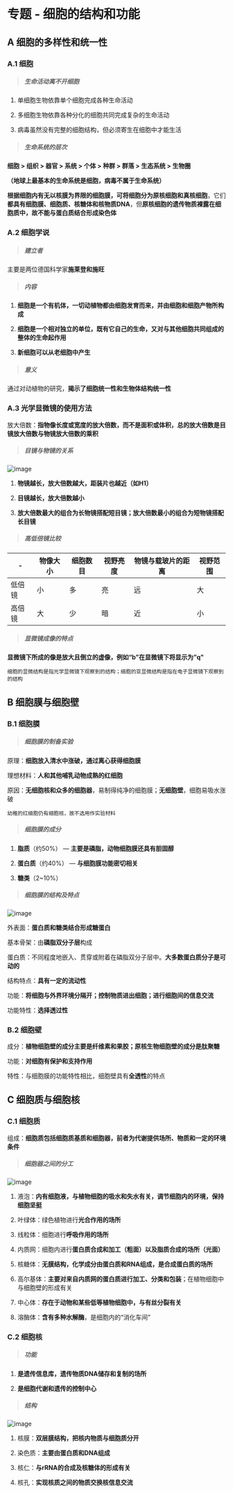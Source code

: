 # 专题 - 细胞的结构和功能

## A 细胞的多样性和统一性

### A.1 细胞

> ##### 生命活动离不开细胞

1. 单细胞生物依靠单个细胞完成各种生命活动

2. 多细胞生物依靠各种分化的细胞共同完成复杂的生命活动

3. 病毒虽然没有完整的细胞结构，但必须寄生在细胞中才能生活

> ##### 生命系统的层次

**细胞 > 组织 > 器官 > 系统 > 个体 > 种群 > 群落 > 生态系统 > 生物圈**

**（地球上最基本的生命系统是细胞，病毒不属于生命系统）**

**根据细胞内有无以核膜为界限的细胞膜，可将细胞分为原核细胞和真核细胞**，它们**都具有细胞膜、细胞质、核糖体和核物质DNA**，但**原核细胞的遗传物质裸露在细胞质中，故不能与蛋白质结合形成染色体**

### A.2 细胞学说

> ##### 建立者

主要是两位德国科学家**施莱登和施旺**

> ##### 内容

1. **细胞是一个有机体，一切动植物都由细胞发育而来，并由细胞和细胞产物所构成**

2. **细胞是一个相对独立的单位，既有它自己的生命，又对与其他细胞共同组成的整体的生命起作用**

3. **新细胞可以从老细胞中产生**

> ##### 意义

通过对动植物的研究，**揭示了细胞统一性和生物体结构统一性**

### A.3 光学显微镜的使用方法

放大倍数：**指物像长度或宽度的放大倍数，而不是面积或体积，总的放大倍数是目镜放大倍数与物镜放大倍数的乘积**

> ##### 目镜与物镜的关系

![image](https://ss3.bdstatic.com/70cFv8Sh_Q1YnxGkpoWK1HF6hhy/it/u=1473337500,280201641&fm=27&gp=0.jpg)

1. **物镜越长，放大倍数越大，距装片也越近（如H1）**

2. **目镜越长，放大倍数越小**

3. **放大倍数最大的组合为长物镜搭配短目镜；放大倍数最小的组合为短物镜搭配长目镜**

> ##### 高低倍镜比较


| - | 物像大小 | 细胞数目 | 视野亮度 | 物镜与载玻片的距离 | 视野范围 |
---|---|---|---|---|---
低倍镜 | 小 | 多 | 亮 | 远 | 大
高倍镜 | 大 | 少 | 暗 | 近 | 小

> ##### 显微镜成像的特点

**显微镜下所成的像是放大且倒立的虚像，例如“b”在显微镜下将显示为”q"**


```
细胞的显微结构是指光学显微镜下观察到的结构；细胞的亚显微结构是指在电子显微镜下观察到的结构
```

## B 细胞膜与细胞壁

### B.1 细胞膜

> ##### 细胞膜的制备实验

原理：**细胞放入清水中涨破，通过离心获得细胞膜**

理想材料：**人和其他哺乳动物成熟的红细胞**

原因：**无细胞核和众多的细胞器**，易制得纯净的细胞膜；**无细胞壁**，细胞易吸水涨破

```
幼稚的红细胞仍有细胞核，故不选用作实验材料
```

> ##### 细胞膜的成分

1. **脂质**（约50%） — **主要是磷脂，动物细胞膜还具有胆固醇**

2. **蛋白质**（约40%） — **与细胞膜功能密切相关**

3. **糖类**（2~10%）

> ##### 细胞膜的结构及特点

![image](https://timgsa.baidu.com/timg?image&quality=80&size=b9999_10000&sec=1523893386053&di=7f8b54bda869c95b6ecd9c0f79db50f0&imgtype=0&src=http%3A%2F%2Fimg3.zxxk.com%2F2014-12%2FZXXKCOM201412151013385314654.png)

外表面：**蛋白质和糖类结合形成糖蛋白**

基本骨架：由**磷脂双分子层**构成

蛋白质：不同程度地嵌入、贯穿或附着在磷脂双分子层中。**大多数蛋白质分子是可动的**

结构特点：**具有一定的流动性**

功能：**将细胞与外界环境分隔开；控制物质进出细胞；进行细胞间的信息交流**

功能特性：**选择透过性**

### B.2 细胞壁

成分：**植物细胞壁的成分主要是纤维素和果胶；原核生物细胞壁的成分是肽聚糖**

功能：**对细胞有保护和支持作用**

特性：与细胞膜的功能特性相比，细胞壁具有**全透性**的特点

## C 细胞质与细胞核

### C.1 细胞质

组成：**细胞质包括细胞质基质和细胞器，前者为代谢提供场所、物质和一定的环境条件**

> ##### 细胞器之间的分工

![image](https://timgsa.baidu.com/timg?image&quality=80&size=b10000_10000&sec=1523883630&di=024d8817be1e7330c304c6c9290098d9&src=http://www.0592jj.com/wangxiao/gaoyi/shengwu/yi/data/08071507004/re_b1_sw_21_01_004/re_b1_sw_21_01_004/images/index_clip_image002.jpg)

1. 液泡：**内有细胞液，与植物细胞的吸水和失水有关，调节细胞内的环境，保持细胞坚挺**

2. 叶绿体：绿色植物进行**光合作用的场所**

3. 线粒体：细胞进行**呼吸作用的场所**

4. 内质网：细胞内进行**蛋白质合成和加工（粗面）以及脂质合成的场所（光面）**

5. 核糖体：**无膜结构，化学成分由蛋白质和RNA组成，是合成蛋白质的场所**

6. 高尔基体：**主要对来自内质网的蛋白质进行加工、分类和包装**；在植物细胞中与细胞壁的形成有关

7. 中心体：**存在于动物和某些低等植物细胞中，与有丝分裂有关**

8. 溶酶体：**含有多种水解酶**，是细胞内的“消化车间”

### C.2 细胞核

> ##### 功能

1. **是遗传信息库，遗传物质DNA储存和复制的场所**

2. **是细胞代谢和遗传的控制中心**

> ##### 结构

![image](https://ss1.bdstatic.com/70cFvXSh_Q1YnxGkpoWK1HF6hhy/it/u=1175382111,358760806&fm=27&gp=0.jpg)

1. 核膜：**双层膜结构，把核内物质与细胞质分开**

2. 染色质：**主要由蛋白质和DNA组成**

3. 核仁：**与rRNA的合成及核糖体的形成有关**

4. 核孔：**实现核质之间的物质交换核信息交流**

